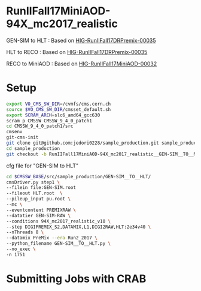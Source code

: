 RunIIFall17MiniAOD-94X_mc2017_realistic
====

GEN-SIM to HLT : Based on [HIG-RunIIFall17DRPremix-00035](https://cms-pdmv.cern.ch/mcm/requests?prepid=HIG-RunIIFall17DRPremix-00035&page=0&shown=127)

HLT to RECO : Based on [HIG-RunIIFall17DRPremix-00035](https://cms-pdmv.cern.ch/mcm/requests?prepid=HIG-RunIIFall17DRPremix-00035&page=0&shown=127)

RECO to MiniAOD : Based on [HIG-RunIIFall17MiniAOD-00032](https://cms-pdmv.cern.ch/mcm/requests?prepid=HIG-RunIIFall17MiniAOD-00032&page=0&shown=127)

# Setup

```bash
export VO_CMS_SW_DIR=/cvmfs/cms.cern.ch
source $VO_CMS_SW_DIR/cmsset_default.sh
export SCRAM_ARCH=slc6_amd64_gcc630
scram p CMSSW CMSSW_9_4_0_patch1
cd CMSSW_9_4_0_patch1/src
cmsenv
git-cms-init
git clone git@github.com:jedori0228/sample_production.git sample_production
cd sample_production
git checkout -b RunIIFall17MiniAOD-94X_mc2017_realistic__GEN-SIM__TO__MiniAOD origin/RunIIFall17MiniAOD-94X_mc2017_realistic__GEN-SIM__TO__MiniAOD
```

cfg file for "GEN-SIM to HLT"

```bash
cd $CMSSW_BASE/src/sample_production/GEN-SIM__TO__HLT/
cmsDriver.py step1 \
--filein file:GEN-SIM.root
--fileout HLT.root  \
--pileup_input pu.root \
--mc \
--eventcontent PREMIXRAW \
--datatier GEN-SIM-RAW \
--conditions 94X_mc2017_realistic_v10 \
--step DIGIPREMIX_S2,DATAMIX,L1,DIGI2RAW,HLT:2e34v40 \
--nThreads 8 \
--datamix PreMix --era Run2_2017 \
--python_filename GEN-SIM__TO__HLT.py \
--no_exec \
-n 1751
```

# Submitting Jobs with CRAB

